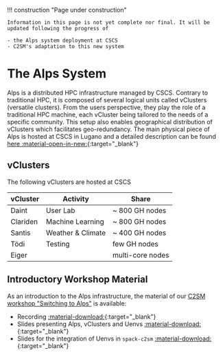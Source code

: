 !!! construction "Page under construction"

    Information in this page is not yet complete nor final. It will be updated following the progress of

    - the Alps system deployment at CSCS
    - C2SM's adaptation to this new system

# The Alps System

Alps is a distributed HPC infrastructure managed by CSCS. Contrary to traditional HPC, it is composed of several logical units called vClusters (versatile clusters). From the users perspective, they play the role of a traditional HPC machine, each vCluster being tailored to the needs of a specific community. This setup also enables geographical distribution of vClusters which facilitates geo-redundancy. The main physical piece of Alps is hosted at CSCS in Lugano and a detailed description can be found [here :material-open-in-new:](https://www.cscs.ch/computers/alps){:target="_blank"}

## vClusters

The following vClusters are hosted at CSCS

| vCluster | Activity          | Share            |
|----------|-------------------|------------------|
| Daint    | User Lab          | ~ 800 GH nodes   |
| Clariden | Machine Learning  | ~ 800 GH nodes   |
| Santis   | Weather & Climate | ~ 400 GH nodes   |
| Tödi     | Testing           | few GH nodes     |
| Eiger    |                   | multi-core nodes |

## Introductory Workshop Material

As an introduction to the Alps infrastructure, the material of our [C2SM workshop "Switching to Alps"](../blog/posts/2024-07-02_switching_to_Alps.md) is available:

* Recording [:material-download:](https://polybox.ethz.ch/index.php/s/oSxyJgTjyvJKX8B){:target="_blank"}
* Slides presenting Alps, vClusters and Uenvs [:material-download:](https://polybox.ethz.ch/index.php/s/jvtIYkBvHUSGZYD){:target="_blank"}
* Slides for the integration of Uenvs in `spack-c2sm` [:material-download:](https://polybox.ethz.ch/index.php/s/SWbYrOVRIprke60){:target="_blank"}

